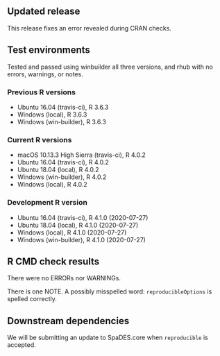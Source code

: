 ## Updated release

This release fixes an error revealed during CRAN checks.

## Test environments

Tested and passed using winbuilder all three versions, and rhub with no errors, warnings, or notes.

### Previous R versions
* Ubuntu 16.04              (travis-ci), R 3.6.3
* Windows                       (local), R 3.6.3
* Windows                 (win-builder), R 3.6.3

### Current R versions
* macOS 10.13.3 High Sierra (travis-ci), R 4.0.2
* Ubuntu 16.04              (travis-ci), R 4.0.2
* Ubuntu 18.04                  (local), R 4.0.2
* Windows                 (win-builder), R 4.0.2
* Windows                       (local), R 4.0.2

### Development R version
* Ubuntu 16.04              (travis-ci), R 4.1.0 (2020-07-27)
* Ubuntu 18.04                  (local), R 4.1.0 (2020-07-27)
* Windows                       (local), R 4.1.0 (2020-07-27)
* Windows                 (win-builder), R 4.1.0 (2020-07-27)

## R CMD check results

There were no ERRORs nor WARNINGs.

There is one NOTE. A possibly misspelled word: `reproducibleOptions` is spelled correctly.

## Downstream dependencies

We will be submitting an update to SpaDES.core when `reproducible` is accepted. 

